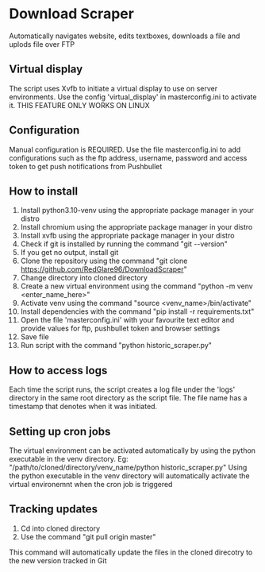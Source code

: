 # Download Scraper
Automatically navigates website, edits textboxes, downloads a file and uplods file over FTP

## Virtual display
The script uses Xvfb to initiate a virtual display to use on server environments. Use the config 'virtual_display' in masterconfig.ini to activate it. THIS FEATURE ONLY WORKS ON LINUX

## Configuration
Manual configuration is REQUIRED. Use the file masterconfig.ini to add configurations such as the ftp address, username, password and access token to get push notifications from Pushbullet

## How to install
1. Install python3.10-venv using the appropriate package manager in your distro
2. Install chromium using the appropriate package manager in your distro
3. Install xvfb using the appropriate package manager in your distro
4. Check if git is installed by running the command "git --version"
5. If you get no output, install git
6. Clone the repository using the command "git clone https://github.com/RedGlare96/DownloadScraper"
7. Change directory into cloned directory
8. Create a new virtual environment using the command "python -m venv <enter_name_here>"
7. Activate venv using the command "source <venv_name>/bin/activate"
9. Install dependencies with the command "pip install -r requirements.txt"
10. Open the file 'masterconfig.ini' with your favourite text editor and provide values for ftp, pushbullet token and browser settings
11. Save file
12. Run script with the command "python historic_scraper.py"

## How to access logs
Each time the script runs, the script creates a log file under the 'logs' directory in the same root directory as the script file. The file name has a timestamp that denotes when it was initiated.

## Setting up cron jobs
The virtual environment can be activated automatically by using the python executable in the venv directory. Eg: "/path/to/cloned/directory/venv_name/python historic_scraper.py"
Using the python executable in the venv directory will automatically activate the virtual environemnt when the cron job is triggered

## Tracking updates
1. Cd into cloned directory
2. Use the command "git pull origin master"

This command will automatically update the files in the cloned direcotry to the new version tracked in Git

